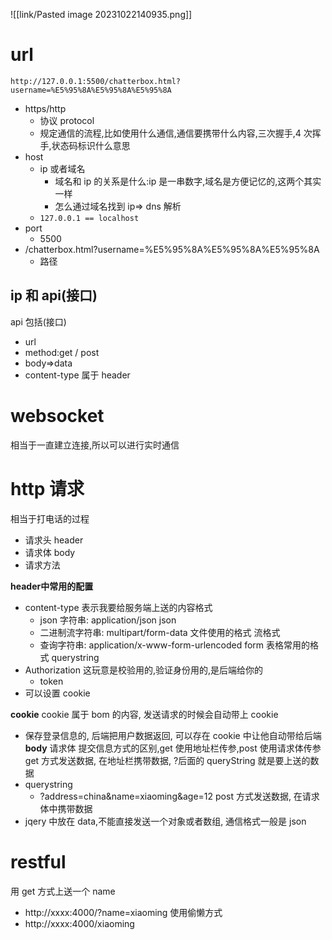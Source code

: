 ![[link/Pasted image 20231022140935.png]]


# url
`http://127.0.0.1:5500/chatterbox.html?username=%E5%95%8A%E5%95%8A%E5%95%8A`
- https/http
   - 协议 protocol
   - 规定通信的流程,比如使用什么通信,通信要携带什么内容,三次握手,4 次挥手,状态码标识什么意思
-  host
   - ip 或者域名
      - 域名和 ip 的关系是什么:ip 是一串数字,域名是方便记忆的,这两个其实一样
      - 怎么通过域名找到 ip=> dns 解析
   - `127.0.0.1 == localhost`
- port
   - 5500
- /chatterbox.html?username=%E5%95%8A%E5%95%8A%E5%95%8A
   - 路径

## ip 和 api(接口)
api 包括(接口)
- url
- method:get / post
- body=>data
- content-type 属于 header

# websocket
相当于一直建立连接,所以可以进行实时通信


# http 请求
相当于打电话的过程
- 请求头 header
- 请求体 body
- 请求方法

**header中常用的配置**
- content-type 表示我要给服务端上送的内容格式
   - json 字符串: application/json   json
   - 二进制流字符串: multipart/form-data    文件使用的格式 流格式
   - 查询字符串: application/x-www-form-urlencoded   form 表格常用的格式 querystring
- Authorization 这玩意是校验用的,验证身份用的,是后端给你的
   - token
- 可以设置 cookie

**cookie**
 cookie 属于 bom 的内容, 发送请求的时候会自动带上 cookie
   - 保存登录信息的, 后端把用户数据返回, 可以存在 cookie 中让他自动带给后端
**body** 请求体
提交信息方式的区别,get 使用地址栏传参,post 使用请求体传参
get 方式发送数据, 在地址栏携带数据, ?后面的 queryString 就是要上送的数据
- querystring
   - ?address=china&name=xiaoming&age=12
post 方式发送数据, 在请求体中携带数据
- jqery 中放在 data,不能直接发送一个对象或者数组, 通信格式一般是 json



# restful
用 get 方式上送一个 name
- http://xxxx:4000/?name=xiaoming
使用偷懒方式
- http://xxxx:4000/xiaoming



